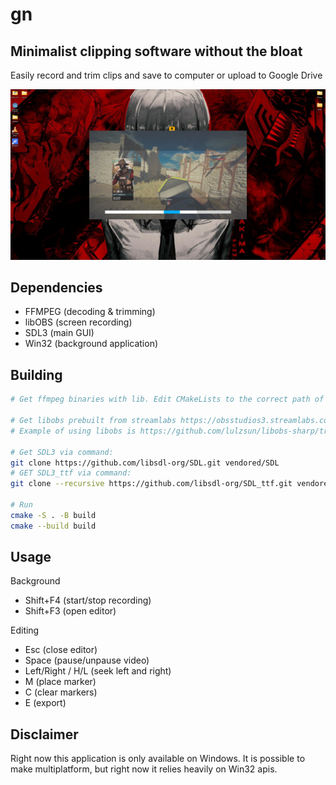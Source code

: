 # gn
## Minimalist clipping software without the bloat
Easily record and trim clips and save to computer or upload to Google Drive

<img src="./docs/screenshot.png" />

## Dependencies
- FFMPEG (decoding & trimming)
- libOBS (screen recording)
- SDL3 (main GUI)
- Win32 (background application)

## Building
```bash
# Get ffmpeg binaries with lib. Edit CMakeLists to the correct path of ffmpeg.

# Get libobs prebuilt from streamlabs https://obsstudios3.streamlabs.com/libobs-windows64-release-27.5.32.7z Edut CNakeLists to correct path.
# Example of using libobs is https://github.com/lulzsun/libobs-sharp/tree/main this repo uses a similar pattern

# Get SDL3 via command:
git clone https://github.com/libsdl-org/SDL.git vendored/SDL
# GET SDL3_ttf via command:
git clone --recursive https://github.com/libsdl-org/SDL_ttf.git vendored/SDL_ttf

# Run 
cmake -S . -B build
cmake --build build

```

## Usage
Background
- Shift+F4 (start/stop recording)
- Shift+F3 (open editor)

Editing
- Esc (close editor)
- Space (pause/unpause video)
- Left/Right / H/L (seek left and right)
- M (place marker)
- C (clear markers)
- E (export)

## Disclaimer
Right now this application is only available on Windows. It is possible to make multiplatform, but right now it relies heavily on Win32 apis.
